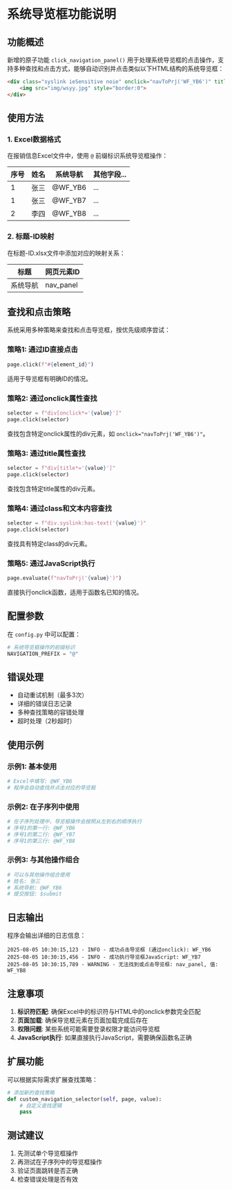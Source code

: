 # 系统导览框功能说明

## 功能概述

新增的原子功能 `click_navigation_panel()` 用于处理系统导览框的点击操作，支持多种查找和点击方式，能够自动识别并点击类似以下HTML结构的系统导览框：

```html
<div class="syslink ieSensitive noie" onclick="navToPrj('WF_YB6')" title="点击进入">
    <img src="img/wsyy.jpg" style="border:0">
</div>
```

## 使用方法

### 1. Excel数据格式

在报销信息Excel文件中，使用 `@` 前缀标识系统导览框操作：

| 序号 | 姓名 | 系统导航 | 其他字段... |
|------|------|----------|-------------|
| 1    | 张三 | @WF_YB6  | ...         |
| 1    | 张三 | @WF_YB7  | ...         |
| 2    | 李四 | @WF_YB8  | ...         |

### 2. 标题-ID映射

在标题-ID.xlsx文件中添加对应的映射关系：

| 标题 | 网页元素ID |
|------|------------|
| 系统导航 | nav_panel |

## 查找和点击策略

系统采用多种策略来查找和点击导览框，按优先级顺序尝试：

### 策略1: 通过ID直接点击
```python
page.click(f"#{element_id}")
```
适用于导览框有明确ID的情况。

### 策略2: 通过onclick属性查找
```python
selector = f"div[onclick*='{value}']"
page.click(selector)
```
查找包含特定onclick属性的div元素，如 `onclick="navToPrj('WF_YB6')"`。

### 策略3: 通过title属性查找
```python
selector = f"div[title*='{value}']"
page.click(selector)
```
查找包含特定title属性的div元素。

### 策略4: 通过class和文本内容查找
```python
selector = f"div.syslink:has-text('{value}')"
page.click(selector)
```
查找具有特定class的div元素。

### 策略5: 通过JavaScript执行
```python
page.evaluate(f"navToPrj('{value}')")
```
直接执行onclick函数，适用于函数名已知的情况。

## 配置参数

在 `config.py` 中可以配置：

```python
# 系统导览框操作的前缀标识
NAVIGATION_PREFIX = "@"
```

## 错误处理

- 自动重试机制（最多3次）
- 详细的错误日志记录
- 多种查找策略的容错处理
- 超时处理（2秒超时）

## 使用示例

### 示例1: 基本使用
```python
# Excel中填写: @WF_YB6
# 程序会自动查找并点击对应的导览框
```

### 示例2: 在子序列中使用
```python
# 在子序列处理中，导览框操作会按照从左到右的顺序执行
# 序号1的第一行: @WF_YB6
# 序号1的第二行: @WF_YB7
# 序号1的第三行: @WF_YB8
```

### 示例3: 与其他操作组合
```python
# 可以与其他操作组合使用
# 姓名: 张三
# 系统导航: @WF_YB6
# 提交按钮: $submit
```

## 日志输出

程序会输出详细的日志信息：

```
2025-08-05 10:30:15,123 - INFO - 成功点击导览框 (通过onclick): WF_YB6
2025-08-05 10:30:15,456 - INFO - 成功执行导览框JavaScript: WF_YB7
2025-08-05 10:30:15,789 - WARNING - 无法找到或点击导览框: nav_panel, 值: WF_YB8
```

## 注意事项

1. **标识符匹配**: 确保Excel中的标识符与HTML中的onclick参数完全匹配
2. **页面加载**: 确保导览框元素在页面加载完成后存在
3. **权限问题**: 某些系统可能需要登录权限才能访问导览框
4. **JavaScript执行**: 如果直接执行JavaScript，需要确保函数名正确

## 扩展功能

可以根据实际需求扩展查找策略：

```python
# 添加新的查找策略
def custom_navigation_selector(self, page, value):
    # 自定义查找逻辑
    pass
```

## 测试建议

1. 先测试单个导览框操作
2. 再测试在子序列中的导览框操作
3. 验证页面跳转是否正确
4. 检查错误处理是否有效 